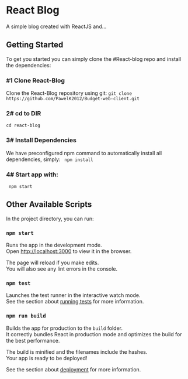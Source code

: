 <h1>React Blog</h1>
A simple blog created with ReactJS and...

<h2>Getting Started</h2>

To get you started you can simply clone the #React-blog repo and install the dependencies:

<h3>#1 Clone React-Blog</h3>
Clone the React-Blog repository using git:
 <code>git clone https://github.com/PawelK2012/Budget-web-client.git </code>
<h3>2# cd to DIR</h3>
 <code>cd react-blog  </code>
<h3>3# Install Dependencies</h3>
We have preconfigured npm command to automatically install all dependencies, simply:
 <code> npm install </code>
 <h3>4# Start app with: </h3>
  <code> npm start </code>
<h2> Other Available Scripts</h2>

In the project directory, you can run:

### `npm start`

Runs the app in the development mode.<br>
Open [http://localhost:3000](http://localhost:3000) to view it in the browser.

The page will reload if you make edits.<br>
You will also see any lint errors in the console.

### `npm test`

Launches the test runner in the interactive watch mode.<br>
See the section about [running tests](#running-tests) for more information.

### `npm run build`

Builds the app for production to the `build` folder.<br>
It correctly bundles React in production mode and optimizes the build for the best performance.

The build is minified and the filenames include the hashes.<br>
Your app is ready to be deployed!

See the section about [deployment](#deployment) for more information.